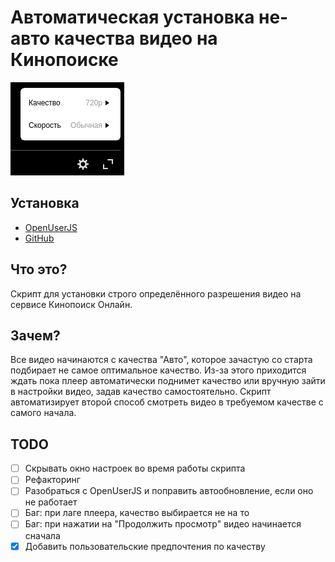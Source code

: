 # Автоматическая установка не-авто качества видео на Кинопоиске
![Скриншот панельки на Кинопоиске](./screenshot.png)

## Установка
* [OpenUserJS](https://openuserjs.org/scripts/Seryiza/Save_video_quality_on_Kinopoisk)
* [GitHub](https://github.com/Seryiza/userscripts-and-userstyles/raw/master/KinopoiskVideoQuality/save-video-quality-on-kinopoisk.user.js)

## Что это?
Скрипт для установки строго определённого разрешения видео на сервисе Кинопоиск Онлайн.

## Зачем?
Все видео начинаются с качества "Авто", которое зачастую со старта подбирает не самое оптимальное качество. Из-за этого приходится ждать пока плеер автоматически поднимет качество или вручную зайти в настройки видео, задав качество самостоятельно. Скрипт автоматизирует второй способ смотреть видео в требуемом качестве с самого начала.

## TODO
- [ ] Скрывать окно настроек во время работы скрипта
- [ ] Рефакторинг
- [ ] Разобраться с OpenUserJS и поправить автообновление, если оно не работает
- [ ] Баг: при лаге плеера, качество выбирается не на то
- [ ] Баг: при нажатии на "Продолжить просмотр" видео начинается сначала
- [x] Добавить пользовательские предпочтения по качеству
